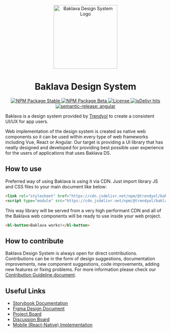 <p align="center"><img src="https://user-images.githubusercontent.com/127687/233114483-c5b0a8e7-c072-4ced-a7b5-76bce1be4b21.svg" width="200" alt="Baklava Design System Logo" /></p>

<h1 align="center">Baklava Design System</h1>

<p align="center">
  <a href="https://www.npmjs.com/package/@trendyol/baklava">
    <img src="https://img.shields.io/npm/v/@trendyol/baklava.svg" alt="NPM Package Stable" />
  </a>
  <a href="https://www.npmjs.com/package/@trendyol/baklava/v/beta">
    <img src="https://img.shields.io/npm/v/@trendyol/baklava/beta.svg" alt="NPM Package Beta" />
  </a>
  <a href="https://github.com/Trendyol/baklava/blob/next/LICENSE">
    <img src="https://img.shields.io/github/license/trendyol/baklava" alt="License" />
  </a>
  <a href="https://www.jsdelivr.com/package/npm/@trendyol/baklava">
    <img src="https://img.shields.io/jsdelivr/npm/hm/@trendyol/baklava" alt="jsDelivr hits" />
  </a>
  <a href="https://github.com/semantic-release/semantic-release">
    <img src="https://img.shields.io/badge/semantic--release-angular-e10079?logo=semantic-release" alt="semantic-release: angular" />
  </a>
</p>

Baklava is a design system provided by [Trendyol](https://github.com/trendyol) to create a consistent UI/UX for app users.

Web implementation of the design system is created as native web components so it can be used within every type of web frameworks including Vue, React or Angular. Our target is providing a UI library that has neatly designed and developed for providing best possible user experience for the users of applications that uses Baklava DS.

## How to use

Preferred way of using Baklava is using it via CDN. Just import library JS and CSS files to your main document like below:

```html
<link rel="stylesheet" href="https://cdn.jsdelivr.net/npm/@trendyol/baklava@2.3.0/dist/themes/default.css" />
<script type="module" src="https://cdn.jsdelivr.net/npm/@trendyol/baklava@2.3.0/dist/baklava.js"></script>
```

This way library will be served from a very high performant CDN and all of the Baklava web components will be ready to use inside your web project.

```html
<bl-button>Baklava works!</bl-button>
```

## How to contribute

Baklava Design System is always open for direct contributions. Contributions can be in the form of design suggestions, documentation improvements, new component
suggestions, code improvements, adding new features or fixing problems. For more information please check our [Contribution Guideline document](./CONTRIBUTING.md).

## Useful Links

* [Storybook Documentation](https://baklava.design/)
* [Figma Design Document](https://www.figma.com/file/RrcLH0mWpIUy4vwuTlDeKN/Baklava-Design-Guide)
* [Project Board](https://github.com/orgs/Trendyol/projects/4)
* [Discussion Board](https://github.com/Trendyol/baklava/discussions)
* [Mobile (React-Native) Implementation](https://github.com/Trendyol/baklava-react-native)
